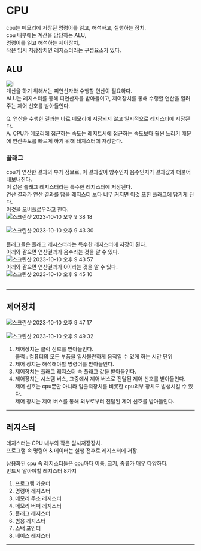 # CPU
cpu는 메모리에 저장된 명령어를 읽고, 해석하고, 실행하는 장치. <br>
cpu 내부에는 계산을 담당하는 ALU, <br>
명령어를 읽고 해석하는 제어장치,<br>
작은 임시 저장장치인 레지스터라는 구성요소가 있다. 

## ALU
![i](https://github.com/Youth787/SSAFY_CS_Study/assets/90955152/b0e68b24-1692-4687-b4cb-b29646be599b)<br>
계산을 하기 위해서는 피연산자와 수행할 연산이 필요하다. <br>
ALU는 레지스터를 통해 피연산자를 받아들이고, 제어장치를 통해 수행할 연산을 알려주는 제어 신호를 받아들인다.  <br>

Q. 연산을 수행한 결과는 바로 메모리에 저장되지 않고 일시적으로 레지스터에 저장된다. <br>
A. CPU가 메모리에 접근하는 속도는 레지트서에 접근하는 속도보다 훨씬 느리기 때문에 연산속도를 빠르게 하기 위해 레지스터에 저장한다. 

### 플래그 
cpu가 연산한 결과의 부가 정보로, 이 결과값이 양수인지 음수인지가 결과값과 더불어 내보내진다. <br>
이 값은 플래그 레지스터라는 특수한 레지스터에 저장된다. <br>
연산 결과가 연산 결과를 담을 레지스터 보다 너무 커지면 이것 또한 플래그에 담기게 된다. <br>
이것을 오버플로우라고 한다. <br>
![스크린샷 2023-10-10 오후 9 38 18](https://github.com/Youth787/SSAFY_CS_Study/assets/90955152/f56f5202-4a74-4f75-8238-3c51e9624c77)
<br>
<br>
![스크린샷 2023-10-10 오후 9 43 30](https://github.com/Youth787/SSAFY_CS_Study/assets/90955152/12bc7489-7af3-4e57-b9ee-bcf512f17208)
<br>
<br>
플래그들은 플래그 레시스터라는 특수한 레지스터에 저장이 된다. <br>
아래와 같으면 연산결과가 음수라는 것을 알 수 있다.<br>
![스크린샷 2023-10-10 오후 9 43 57](https://github.com/Youth787/SSAFY_CS_Study/assets/90955152/15155b26-d54d-4dc5-afba-8348922c9ee2)<br>
아래와 같으면 연산결과가 0이라는 것을 알 수 있다. <br>
![스크린샷 2023-10-10 오후 9 45 10](https://github.com/Youth787/SSAFY_CS_Study/assets/90955152/9b9d5a6d-f000-4649-92c9-f0948177b29b)<br>
<br>

-----

## 제어장치 
![스크린샷 2023-10-10 오후 9 47 17](https://github.com/Youth787/SSAFY_CS_Study/assets/90955152/90974c2a-d63e-4cd6-b2d6-069e35e1d9e0) <br>
<br>
![스크린샷 2023-10-10 오후 9 49 32](https://github.com/Youth787/SSAFY_CS_Study/assets/90955152/026209c6-e665-4989-975e-a36eadba5f60)
 <br>
1. 제어장치는 클럭 신호를 받아들인다.  <br>
클럭 : 컴퓨터의 모든 부품을 일사불란하게 움직일 수 있게 하는 시간 단위 <br>
2. 제어 장치는 해석해야할 명령어를 받아들인다. <br>
3. 제어장치는 플래그 레지스터 속 플래그 값을 받아들인다.<br>
4. 제어장치는 시스템 버스, 그중에서 제어 버스로 전달된 제어 신호를 받아들인다.<br>
   제어 신호는 cpu뿐만 아니라 입출력장치를 비롯한 cpu외부 장치도 발생시킬 수 있다.<br>
   제어 장치는 제어 버스를 통해 외부로부터 전달된 제어 신호를 받아들인다.<br>

-----

## 레지스터 

레지스터는 CPU 내부의 작은 임시저장장치. <br>
프로그램 속 명령어 & 데이터는 실행 전후로 레지스터에 저장. <br>

상용화된 cpu 속 레지스터들은 cpu마다 이름, 크기, 종류가 매우 다양하다. <br>
반드시 알아야할 레지스터 8가지 <br>
1. 프로그램 카운터<br>
2. 명령어 레지스터<br>
3. 메모리 주소 레지스터<br>
4. 메모리 버퍼 레지스터<br>
5. 플래그 레지스터<br>
6. 범용 레지스터<br>
7. 스택 포인터<br>
8. 베이스 레지스터<br>


---


